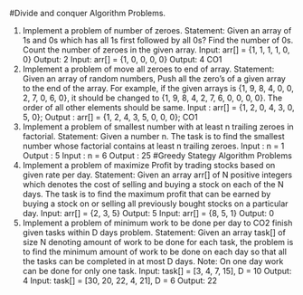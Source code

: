 #Divide and conquer Algorithm Problems.
1. Implement a problem of number of zeroes.
Statement: Given an array of 1s and 0s which has all 1s first
followed by all 0s? Find the number of 0s. Count the number of
zeroes in the given array.
Input: arr[] = {1, 1, 1, 1, 0, 0} Output: 2
Input: arr[] = {1, 0, 0, 0, 0} Output: 4
CO1
2. Implement a problem of move all zeroes to end of array.
Statement: Given an array of random numbers, Push all the zero’s
of a given array to the end of the array. For example, if the given
arrays is {1, 9, 8, 4, 0, 0, 2, 7, 0, 6, 0}, it should be changed to {1,
9, 8, 4, 2, 7, 6, 0, 0, 0, 0}. The order of all other elements should be
same.
Input : arr[] = {1, 2, 0, 4, 3, 0, 5, 0};
Output : arr[] = {1, 2, 4, 3, 5, 0, 0, 0};
CO1
3. Implement a problem of smallest number with at least n
trailing zeroes in factorial.
Statement: Given a number n. The task is to find the smallest
number whose factorial contains at least n trailing zeroes.
Input : n = 1 Output : 5
Input : n = 6 Output : 25
#Greedy Stategy Algorithm Problems
2. Implement a problem of maximize Profit by trading stocks
based on given rate per day.
Statement: Given an array arr[] of N positive integers which
denotes the cost of selling and buying a stock on each of
the N days. The task is to find the maximum profit that can be
earned by buying a stock on or selling all previously bought stocks
on a particular day.
Input: arr[] = {2, 3, 5} Output: 5
Input: arr[] = {8, 5, 1} Output: 0
3. Implement a problem of minimum work to be done per day to CO2
finish given tasks within D days problem.
Statement: Given an array task[] of size N denoting amount of
work to be done for each task, the problem is to find the minimum
amount of work to be done on each day so that all the tasks can be
completed in at most D days. Note: On one day work can be done
for only one task.
Input: task[] = [3, 4, 7, 15], D = 10 Output: 4
Input: task[] = [30, 20, 22, 4, 21], D = 6 Output: 22

